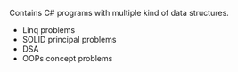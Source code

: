 Contains C# programs with multiple kind of data structures.
- Linq problems
- SOLID principal problems
- DSA
- OOPs concept problems
